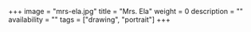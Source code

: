 +++
image = "mrs-ela.jpg"
title = "Mrs. Ela"
weight = 0
description = ""
availability = ""
tags = ["drawing", "portrait"]
+++
